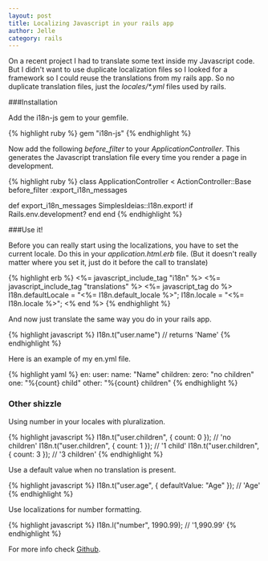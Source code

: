 ```yaml
---
layout: post
title: Localizing Javascript in your rails app
author: Jelle
category: rails
---
```


On a recent project I had to translate some text inside my Javascript code. But I didn't want to use duplicate localization files so I looked for a framework so I could reuse the translations from my rails app. So no duplicate translation files, just the *locales/\*.yml* files used by rails.

###Installation

Add the i18n-js gem to your gemfile.

{% highlight ruby %}
gem "i18n-js"
{% endhighlight %}

Now add the following *before\_filter* to your *ApplicationController*. This generates the Javascript translation file every time you render a page in development.

{% highlight ruby %}
class ApplicationController < ActionController::Base
  before_filter :export_i18n_messages

  def export_i18n_messages
    SimplesIdeias::I18n.export! if Rails.env.development?
  end
end
{% endhighlight %}

###Use it!

Before you can really start using the localizations, you have to set the current locale. Do this in your *application.html.erb* file. (But it doesn't really matter where you set it, just do it before the call to translate)

{% highlight erb %}
<%= javascript_include_tag "i18n" %>
<%= javascript_include_tag "translations" %>
<%= javascript_tag do %>
  I18n.defaultLocale = "<%= I18n.default_locale %>";
  I18n.locale = "<%= I18n.locale %>";
<% end %>
{% endhighlight %}

And now just translate the same way you do in your rails app.

{% highlight javascript %}
I18n.t("user.name") // returns 'Name'
{% endhighlight %}

Here is an example of my en.yml file.

{% highlight yaml %}
en:
  user:
    name: "Name"
    children: 
      zero: "no children"
      one: "%{count} child"
      other: "%{count} children"
{% endhighlight %}

### Other shizzle

Using number in your locales with pluralization.

{% highlight javascript %}
I18n.t("user.children", { count: 0 }); // 'no children'
I18n.t("user.children", { count: 1 }); // '1 child'
I18n.t("user.children", { count: 3 }); // '3 children'
{% endhighlight %}

Use a default value when no translation is present.

{% highlight javascript %}
I18n.t("user.age", { defaultValue: "Age" }); // 'Age'
{% endhighlight %}

Use localizations for number formatting.

{% highlight javascript %}
I18n.l("number", 1990.99); // '1,990.99'
{% endhighlight %}

For more info check [Github](https://github.com/fnando/i18n-js).
